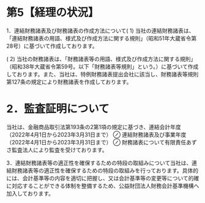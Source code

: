 # 第5【経理の状況】  

1．連結財務諸表及び財務諸表の作成方法について( 1) 当社の連結財務諸表は、「連結財務諸表の用語、様式及び作成方法に関する規則」（昭和51年大蔵省令第28号）に基づいて作成しております。  

( 2) 当社の財務諸表は、「財務諸表等の用語、様式及び作成方法に関する規則」（昭和38年大蔵省令第59号。以下「財務諸表等規則」という。）に基づいて作成しております。また、当社は、特例財務諸表提出会社に該当し、財務諸表等規則第127条の規定により財務諸表を作成しております。  

# 2．監査証明について  

当社は、金融商品取引法第193条の2第1項の規定に基づき、連結会計年度（2022年4月1日から2023年3月31日まで） $\oslash$ 連結財務諸表及び事業年度（2022年4月1日から2023年3月31日まで） $\oslash$ 財務諸表について有限責任あずさ監査法人により監査を受けております。  

3．連結財務諸表等の適正性を確保するための特段の取組みについて当社は、連結財務諸表等の適正性を確保するための特段の取組みを行っております。具体的には、会計基準等の内容を適切に把握し、又は会計基準等の変更等について的確に対応することができる体制を整備するため、公益財団法人財務会計基準機構へ加入しております。  